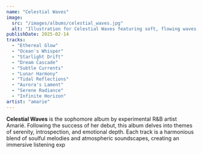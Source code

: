 ```yaml
---
name: "Celestial Waves"
image:
  src: "/images/albums/celestial_waves.jpg"
  alt: "Illustration for Celestial Waves featuring soft, flowing waves of color in hues of blue, purple, and pink"
publishDate: 2025-02-14
tracks:
  - "Ethereal Glow"
  - "Ocean's Whisper"
  - "Starlight Drift"
  - "Dream Cascade"
  - "Subtle Currents"
  - "Lunar Harmony"
  - "Tidal Reflections"
  - "Aurora's Lament"
  - "Serene Radiance"
  - "Infinite Horizon"
artist: "amarie"
---
```


**Celestial Waves** is the sophomore album by experimental R&B artist Amarié. Following the success of her debut, this album delves into themes of serenity, introspection, and emotional depth. Each track is a harmonious blend of soulful melodies and atmospheric soundscapes, creating an immersive listening exp
